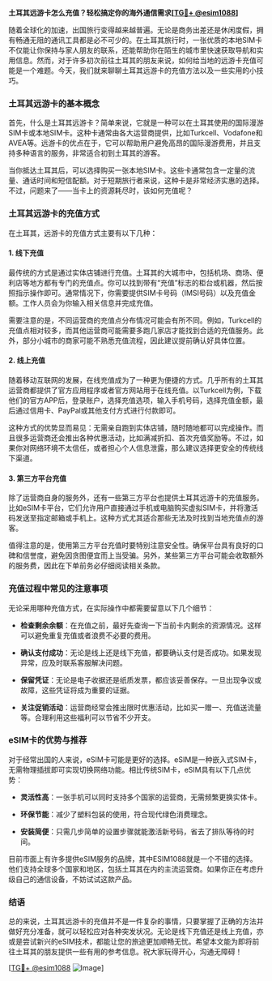 **土耳其远游卡怎么充值？轻松搞定你的海外通信需求[[TG💪+ @esim1088](https://t.me/s/esim1088)]**

随着全球化的加速，出国旅行变得越来越普遍。无论是商务出差还是休闲度假，拥有畅通无阻的通讯工具都是必不可少的。在土耳其旅行时，一张优质的本地SIM卡不仅能让你保持与家人朋友的联系，还能帮助你在陌生的城市里快速获取导航和实用信息。然而，对于许多初次前往土耳其的朋友来说，如何给当地的远游卡充值可能是一个难题。今天，我们就来聊聊土耳其远游卡的充值方法以及一些实用的小技巧。

### 土耳其远游卡的基本概念

首先，什么是土耳其远游卡？简单来说，它就是一种可以在土耳其使用的国际漫游SIM卡或本地SIM卡。这种卡通常由各大运营商提供，比如Turkcell、Vodafone和AVEA等。远游卡的优点在于，它可以帮助用户避免高昂的国际漫游费用，并且支持多种语言的服务，非常适合初到土耳其的游客。

当你抵达土耳其后，可以选择购买一张本地SIM卡。这些卡通常包含一定量的流量、通话时间和短信配额。对于短期旅行者来说，这种卡是非常经济实惠的选择。不过，问题来了——当卡上的资源耗尽时，该如何充值呢？

### 土耳其远游卡的充值方式

在土耳其，远游卡的充值方式主要有以下几种：

#### 1. **线下充值**
最传统的方式是通过实体店铺进行充值。土耳其的大城市中，包括机场、商场、便利店等地方都有专门的充值点。你可以找到带有“充值”标志的柜台或机器，然后按照指示操作即可。通常情况下，你需要提供SIM卡号码（IMSI号码）以及充值金额。工作人员会为你输入相关信息并完成充值。

需要注意的是，不同运营商的充值点分布情况可能会有所不同。例如，Turkcell的充值点相对较多，而其他运营商可能需要多跑几家店才能找到合适的充值服务。此外，部分小城市的商家可能不熟悉充值流程，因此建议提前确认好具体位置。

#### 2. **线上充值**
随着移动互联网的发展，在线充值成为了一种更为便捷的方式。几乎所有的土耳其运营商都提供了官方应用程序或者官方网站用于在线充值。以Turkcell为例，下载他们的官方APP后，登录账户，选择充值选项，输入手机号码，选择充值金额，最后通过信用卡、PayPal或其他支付方式进行付款即可。

这种方式的优势显而易见：无需亲自跑到实体店铺，随时随地都可以完成操作。而且很多运营商还会推出各种优惠活动，比如满减折扣、首次充值奖励等。不过，如果你对网络环境不太信任，或者担心个人信息泄露，那么建议选择更安全的传统线下渠道。

#### 3. **第三方平台充值**
除了运营商自身的服务外，还有一些第三方平台也提供土耳其远游卡的充值服务。比如eSIM卡平台，它们允许用户直接通过手机或电脑购买虚拟SIM卡，并将激活码发送至指定邮箱或手机上。这种方式尤其适合那些无法及时找到当地充值点的游客。

值得注意的是，使用第三方平台充值时要特别注意安全性。确保平台具有良好的口碑和信誉度，避免因贪图便宜而上当受骗。另外，某些第三方平台可能会收取额外的服务费，因此在下单前务必仔细阅读相关条款。

### 充值过程中常见的注意事项

无论采用哪种充值方式，在实际操作中都需要留意以下几个细节：

- **检查剩余余额**：在充值之前，最好先查询一下当前卡内剩余的资源情况。这样可以避免重复充值或者浪费不必要的费用。
  
- **确认支付成功**：无论是线上还是线下充值，都要确认支付是否成功。如果发现异常，应及时联系客服解决问题。

- **保留凭证**：无论是电子收据还是纸质发票，都应该妥善保存。一旦出现争议或故障，这些凭证将成为重要的证据。

- **关注促销活动**：运营商经常会推出限时优惠活动，比如买一赠一、充值送流量等。合理利用这些福利可以节省不少开支。

### eSIM卡的优势与推荐

对于经常出国的人来说，eSIM卡可能是更好的选择。eSIM是一种嵌入式SIM卡，无需物理插拔即可实现切换网络功能。相比传统SIM卡，eSIM具有以下几点优势：

- **灵活性高**：一张手机可以同时支持多个国家的运营商，无需频繁更换实体卡。
  
- **环保节能**：减少了塑料包装的使用，符合现代绿色消费理念。
  
- **安装简便**：只需几步简单的设置步骤就能激活新号码，省去了排队等待的时间。

目前市面上有许多提供eSIM服务的品牌，其中ESIM1088就是一个不错的选择。他们支持全球多个国家和地区，包括土耳其在内的主流运营商。如果你正在考虑升级自己的通信设备，不妨试试这款产品。

### 结语

总的来说，土耳其远游卡的充值并不是一件复杂的事情，只要掌握了正确的方法并做好充分准备，就可以轻松应对各种突发状况。无论是线下充值还是线上充值，亦或是尝试新兴的eSIM技术，都能让您的旅途更加顺畅无忧。希望本文能为即将前往土耳其的朋友提供一些有用的参考信息。祝大家玩得开心，沟通无障碍！

[[TG💪+ @esim1088](https://t.me/s/esim1088) ![Image](https://i.postimg.cc/4NQfJmqS/Snipaste-2025-05-13-00-14-12.png)]